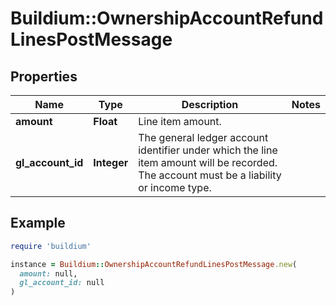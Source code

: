 # Buildium::OwnershipAccountRefundLinesPostMessage

## Properties

| Name | Type | Description | Notes |
| ---- | ---- | ----------- | ----- |
| **amount** | **Float** | Line item amount. |  |
| **gl_account_id** | **Integer** | The general ledger account identifier under which the line item amount will be recorded. The account must be a liability or income type. |  |

## Example

```ruby
require 'buildium'

instance = Buildium::OwnershipAccountRefundLinesPostMessage.new(
  amount: null,
  gl_account_id: null
)
```

